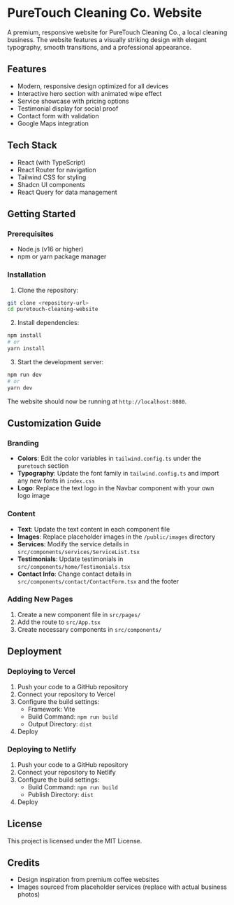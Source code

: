 
# PureTouch Cleaning Co. Website

A premium, responsive website for PureTouch Cleaning Co., a local cleaning business. The website features a visually striking design with elegant typography, smooth transitions, and a professional appearance.

## Features

- Modern, responsive design optimized for all devices
- Interactive hero section with animated wipe effect
- Service showcase with pricing options
- Testimonial display for social proof
- Contact form with validation
- Google Maps integration

## Tech Stack

- React (with TypeScript)
- React Router for navigation
- Tailwind CSS for styling
- Shadcn UI components
- React Query for data management

## Getting Started

### Prerequisites

- Node.js (v16 or higher)
- npm or yarn package manager

### Installation

1. Clone the repository:

```bash
git clone <repository-url>
cd puretouch-cleaning-website
```

2. Install dependencies:

```bash
npm install
# or
yarn install
```

3. Start the development server:

```bash
npm run dev
# or
yarn dev
```

The website should now be running at `http://localhost:8080`.

## Customization Guide

### Branding

- **Colors**: Edit the color variables in `tailwind.config.ts` under the `puretouch` section
- **Typography**: Update the font family in `tailwind.config.ts` and import any new fonts in `index.css`
- **Logo**: Replace the text logo in the Navbar component with your own logo image

### Content

- **Text**: Update the text content in each component file
- **Images**: Replace placeholder images in the `/public/images` directory
- **Services**: Modify the service details in `src/components/services/ServiceList.tsx`
- **Testimonials**: Update testimonials in `src/components/home/Testimonials.tsx`
- **Contact Info**: Change contact details in `src/components/contact/ContactForm.tsx` and the footer

### Adding New Pages

1. Create a new component file in `src/pages/`
2. Add the route to `src/App.tsx`
3. Create necessary components in `src/components/`

## Deployment

### Deploying to Vercel

1. Push your code to a GitHub repository
2. Connect your repository to Vercel
3. Configure the build settings:
   - Framework: Vite
   - Build Command: `npm run build`
   - Output Directory: `dist`
4. Deploy

### Deploying to Netlify

1. Push your code to a GitHub repository
2. Connect your repository to Netlify
3. Configure the build settings:
   - Build Command: `npm run build`
   - Publish Directory: `dist`
4. Deploy

## License

This project is licensed under the MIT License.

## Credits

- Design inspiration from premium coffee websites
- Images sourced from placeholder services (replace with actual business photos)
